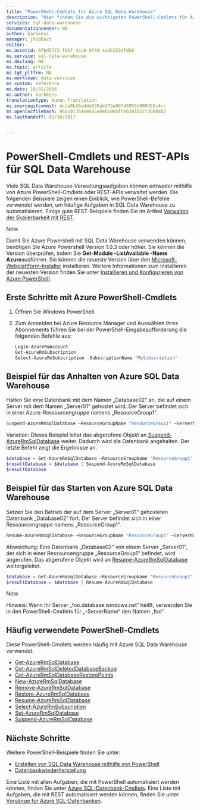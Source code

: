 ```yaml
---
title: "PowerShell-Cmdlets für Azure SQL Data Warehouse"
description: "Hier finden Sie die wichtigsten PowerShell-Cmdlets für Azure SQL Data Warehouse, einschließlich der Cmdlets zum Anhalten und Fortsetzen einer Datenbank."
services: sql-data-warehouse
documentationcenter: NA
author: barbkess
manager: jhubbard
editor: 
ms.assetid: 6f0d5772-f05f-4cc8-9749-4adb153dfd50
ms.service: sql-data-warehouse
ms.devlang: NA
ms.topic: article
ms.tgt_pltfrm: NA
ms.workload: data-services
ms.custom: reference
ms.date: 10/31/2016
ms.author: barbkess
translationtype: Human Translation
ms.sourcegitcommit: dcda8b30adde930ab373a087d6955b900365c4cc
ms.openlocfilehash: 96ac017b469405e0eb106bf5eb391b5273600ab2
ms.lasthandoff: 02/16/2017


---
```

# <a name="powershell-cmdlets-and-rest-apis-for-sql-data-warehouse"></a>PowerShell-Cmdlets und REST-APIs für SQL Data Warehouse
Viele SQL Data Warehouse-Verwaltungsaufgaben können entweder mithilfe von Azure PowerShell-Cmdlets oder REST-APIs verwaltet werden.  Die folgenden Beispiele zeigen einen Einblick, wie PowerShell-Befehle verwendet werden, um häufige Aufgaben in SQL Data Warehouse zu automatisieren.  Einige gute REST-Beispiele finden Sie im Artikel [Verwalten der Skalierbarkeit mit REST][Manage scalability with REST].

> [!NOTE]
> Damit Sie Azure Powershell mit SQL Data Warehouse verwenden können, benötigen Sie Azure Powershell Version 1.0.3 oder höher.  Sie können die Version überprüfen, indem Sie **Get-Module -ListAvailable -Name Azure**ausführen.  Sie können die neueste Version über den [Microsoft-Webplattform-Installer][Microsoft Web Platform Installer] installieren.  Weitere Informationen zum Installieren der neuesten Version finden Sie unter [Installieren und Konfigurieren von Azure PowerShell][How to install and configure Azure PowerShell].
> 
> 

## <a name="get-started-with-azure-powershell-cmdlets"></a>Erste Schritte mit Azure PowerShell-Cmdlets
1. Öffnen Sie Windows PowerShell.
2. Zum Anmelden bei Azure Resource Manager und Auswählen Ihres Abonnements führen Sie bei der PowerShell-Eingabeaufforderung die folgenden Befehle aus:
   
    ```PowerShell
    Login-AzureRmAccount
    Get-AzureRmSubscription
    Select-AzureRmSubscription -SubscriptionName "MySubscription"
    ```

## <a name="pause-sql-data-warehouse-example"></a>Beispiel für das Anhalten von Azure SQL Data Warehouse
Halten Sie eine Datenbank mit dem Namen „Database02“ an, die auf einem Server mit dem Namen „Server01“ gehostet wird.  Der Server befindet sich in einer Azure-Ressourcengruppe namens „ResourceGroup1“.

```Powershell
Suspend-AzureRmSqlDatabase –ResourceGroupName "ResourceGroup1" –ServerName "Server01" –DatabaseName "Database02"
```
Variation: Dieses Beispiel leitet das abgerufene Objekt an [Suspend-AzureRmSqlDatabase][Suspend-AzureRmSqlDatabase] weiter.  Dadurch wird die Datenbank angehalten. Der letzte Befehl zeigt die Ergebnisse an.

```Powershell
$database = Get-AzureRmSqlDatabase –ResourceGroupName "ResourceGroup1" –ServerName "Server01" –DatabaseName "Database02"
$resultDatabase = $database | Suspend-AzureRmSqlDatabase
$resultDatabase
```

## <a name="start-sql-data-warehouse-example"></a>Beispiel für das Starten von Azure SQL Data Warehouse
Setzen Sie den Betrieb der auf dem Server „Server01“ gehosteten Datenbank „Database02“ fort. Der Server befindet sich in einer Ressourcengruppe namens „ResourceGroup1“.

```Powershell
Resume-AzureRmSqlDatabase –ResourceGroupName "ResourceGroup1" –ServerName "Server01" -DatabaseName "Database02"
```

Abweichung: Eine Datenbank „Database02“ von einem Server „Server01“, der sich in einer Ressourcengruppe „ResourceGroup1“ befindet, wird abgerufen. Das abgerufene Objekt wird an [Resume-AzureRmSqlDatabase][Resume-AzureRmSqlDatabase] weitergeleitet.

```Powershell
$database = Get-AzureRmSqlDatabase –ResourceGroupName "ResourceGroup1" –ServerName "Server01" –DatabaseName "Database02"
$resultDatabase = $database | Resume-AzureRmSqlDatabase
```

> [!NOTE]
> Hinweis: Wenn Ihr Server „foo.database.windows.net“ heißt, verwenden Sie in den PowerShell-Cmdlets für „-ServerName“ den Namen „foo“.
> 
> 

## <a name="frequently-used-powershell-cmdlets"></a>Häufig verwendete PowerShell-Cmdlets
Diese PowerShell-Cmdlets werden häufig mit Azure SQL Data Warehouse verwendet.

* [Get-AzureRmSqlDatabase][Get-AzureRmSqlDatabase]
* [Get-AzureRmSqlDeletedDatabaseBackup][Get-AzureRmSqlDeletedDatabaseBackup]
* [Get-AzureRmSqlDatabaseRestorePoints][Get-AzureRmSqlDatabaseRestorePoints]
* [New-AzureRmSqlDatabase][New-AzureRmSqlDatabase]
* [Remove-AzureRmSqlDatabase][Remove-AzureRmSqlDatabase]
* [Restore-AzureRmSqlDatabase][Restore-AzureRmSqlDatabase]
* [Resume-AzureRmSqlDatabase][Resume-AzureRmSqlDatabase]
* [Select-AzureRmSubscription][Select-AzureRmSubscription]
* [Set-AzureRmSqlDatabase][Set-AzureRmSqlDatabase]
* [Suspend-AzureRmSqlDatabase][Suspend-AzureRmSqlDatabase]

## <a name="next-steps"></a>Nächste Schritte
Weitere PowerShell-Beispiele finden Sie unter:

* [Erstellen von SQL Data Warehouse mithilfe von PowerShell][Create a SQL Data Warehouse using PowerShell]
* [Datenbankwiederherstellung][Database restore]

Eine Liste mit allen Aufgaben, die mit PowerShell automatisiert werden können, finden Sie unter [Azure SQL-Datenbank-Cmdlets][Azure SQL Database Cmdlets].  Eine Liste mit Aufgaben, die mit REST automatisiert werden können, finden Sie unter [Vorgänge für Azure SQL-Datenbanken][Operations for Azure SQL Databases].

<!--Image references-->

<!--Article references-->
[How to install and configure Azure PowerShell]: /powershell/azureps-cmdlets-docs
[Create a SQL Data Warehouse using PowerShell]: ./sql-data-warehouse-get-started-provision-powershell.md
[Database restore]: ./sql-data-warehouse-restore-database-powershell.md
[Manage scalability with REST]: ./sql-data-warehouse-manage-compute-rest-api.md

<!--MSDN references-->
[Azure SQL Database Cmdlets]: https://msdn.microsoft.com/library/mt574084.aspx
[Operations for Azure SQL Databases]: https://msdn.microsoft.com/library/azure/dn505719.aspx
[Get-AzureRmSqlDatabase]: https://msdn.microsoft.com/library/mt603648.aspx
[Get-AzureRmSqlDeletedDatabaseBackup]: https://msdn.microsoft.com/library/mt693387.aspx
[Get-AzureRmSqlDatabaseRestorePoints]: https://msdn.microsoft.com/library/mt603642.aspx
[New-AzureRmSqlDatabase]: https://msdn.microsoft.com/library/mt619339.aspx
[Remove-AzureRmSqlDatabase]: https://msdn.microsoft.com/library/mt619368.aspx
[Restore-AzureRmSqlDatabase]: https://msdn.microsoft.com/library/mt693390.aspx
[Resume-AzureRmSqlDatabase]: https://msdn.microsoft.com/library/mt619347.aspx
<!-- It appears that Select-AzureRmSubscription isn't documented, so this points to Select-AzureSubscription -->
[Select-AzureRmSubscription]: https://msdn.microsoft.com/library/dn722499.aspx
[Set-AzureRmSqlDatabase]: https://msdn.microsoft.com/library/mt619433.aspx
[Suspend-AzureRmSqlDatabase]: https://msdn.microsoft.com/library/mt619337.aspx

<!--Other Web references-->
[Microsoft Web Platform Installer]: https://aka.ms/webpi-azps

